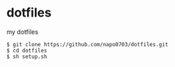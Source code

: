 # dotfiles

my dotfiles

```
$ git clone https://github.com/napo0703/dotfiles.git
$ cd dotfiles
$ sh setup.sh
```